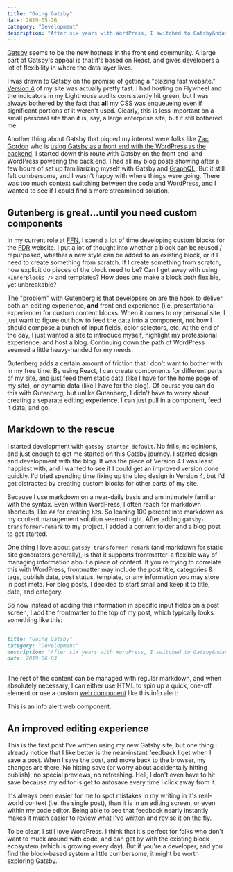 ```yaml
---
title: "Going Gatsby"
date: 2019-05-26
category: "Development"
description: "After six years with WordPress, I switched to Gatsby&ndash;a static site generator."
---
```


[Gatsby](https://www.gatsbyjs.org/) seems to be the new hotness in the front end community. A large part of Gatsby's appeal is that it's based on React, and gives developers a lot of flexibility in where the data layer lives.

I was drawn to Gatsby on the promise of getting a "blazing fast website." [Version 4](https://github.com/carrieforde/carrieforde-theme) of my site was actually pretty fast. I had hosting on Flywheel and the indicators in my Lighthouse audits consistently hit green, but I was always bothered by the fact that **all** my CSS was enqueueing even if significant portions of it weren't used. Clearly, this is less important on a small personal site than it is, say, a large enterprise site, but it still bothered me.

Another thing about Gatsby that piqued my interest were folks like [Zac Gordon](https://twitter.com/zgordon) who is [using Gatsby as a front end with the WordPress as the backend](https://github.com/zgordon/tabor-gatsby-theme). I started down this route with Gatsby on the front end, and WordPress powering the back end. I had all my blog posts showing after a few hours of set up familiarizing myself with Gatsby and [GraphQL](https://graphql.org/). But it still felt cumbersome, and I wasn't happy with where things were going. There was too much context switching between the code and WordPress, and I wanted to see if I could find a more streamlined solution.

## Gutenberg is great&hellip;until you need custom components

In my current role at [FFN](https://freedomfinancialnetwork.com), I spend a lot of time developing custom blocks for the [FDR](https://www.freedomdebtrelief.com) website. I put a lot of thought into whether a block can be reused / repurposed, whether a new style can be added to an existing block, or if I need to create something from scratch. If I create something from scratch, how explicit do pieces of the block need to be? Can I get away with using `<InnerBlocks />` and templates? How does one make a block both flexible, yet unbreakable?

The "problem" with Gutenberg is that developers on are the hook to deliver both an editing experience, **and** front end experience (i.e. presentational experience) for custom content blocks. When it comes to my personal site, I just want to figure out how to feed the data into a component, not how I should compose a bunch of input fields, color selectors, etc. At the end of the day, I just wanted a site to introduce myself, highlight my professional experience, and host a blog. Continuing down the path of WordPress seemed a little heavy-handed for my needs.

Gutenberg adds a certain amount of friction that I don't want to bother with in my free time. By using React, I can create components for different parts of my site, and just feed them static data (like I have for the home page of my site), or dynamic data (like I have for the blog). Of course you can do this with Gutenberg, but unlike Gutenberg, I didn't have to worry about creating a separate editing experience. I can just pull in a component, feed it data, and go.

## Markdown to the rescue

I started development with `gatsby-starter-default`. No frills, no opinions, and just enough to get me started on this Gatsby journey. I started design and development with the blog. It was the piece of Version 4 I was least happiest with, and I wanted to see if I could get an improved version done quickly. I'd tried spending time fixing up the blog design in Version 4, but I'd get distracted by creating custom blocks for other parts of my site.

Because I use markdown on a near-daily basis and am intimately familiar with the syntax. Even within WordPress, I often reach for markdown shortcuts, like `##` for creating `h2`s. So leaning 100 percent into markdown as my content management solution seemed right. After adding `gatsby-transformer-remark` to my project, I added a content folder and a blog post to get started.

One thing I love about `gatsby-transformer-remark` (and markdown for static site generators generally), is that it supports frontmatter&ndash;a flexible way of managing information about a piece of content. If you're trying to correlate this with WordPress, frontmatter may include the post title, categories & tags, publish date, post status, template, or any information you may store in post meta. For blog posts, I decided to start small and keep it to title, date, and category.

So now instead of adding this information in specific input fields on a post screen, I add the frontmatter to the top of my post, which typically looks something like this:

```md
---
title: "Going Gatsby"
category: "Development"
description: "After six years with WordPress, I switched to Gatsby&ndash;a static site generator."
date: 2019-06-03
---
```

The rest of the content can be managed with regular markdown, and when absolutely necessary, I can either use HTML to spin up a quick, one-off element **or** use a custom [web component](https://developer.mozilla.org/en-US/docs/Web/Web_Components) like this info alert:

<cf-alert type="info">
    This is an info alert web component.
</cf-alert>

## An improved editing experience

This is the first post I've written using my new Gatsby site, but one thing I already notice that I like better is the near-instant feedback I get when I save a post. When I save the post, and move back to the browser, my changes are there. No hitting save (or worry about accidentally hitting publish), no special previews, no refreshing. Hell, I don't even have to hit save because my editor is get to autosave every time I click away from it.

It's always been easier for me to spot mistakes in my writing in it's real-world context (i.e. the single post), than it is in an editing screen, or even within my code editor. Being able to see that feedback nearly instantly makes it much easier to review what I've written and revise it on the fly.

To be clear, I still love WordPress. I think that it's perfect for folks who don't want to muck around with code, and can get by with the existing block ecosystem (which is growing every day). But if you're a developer, and you find the block-based system a little cumbersome, it might be worth exploring Gatsby.
